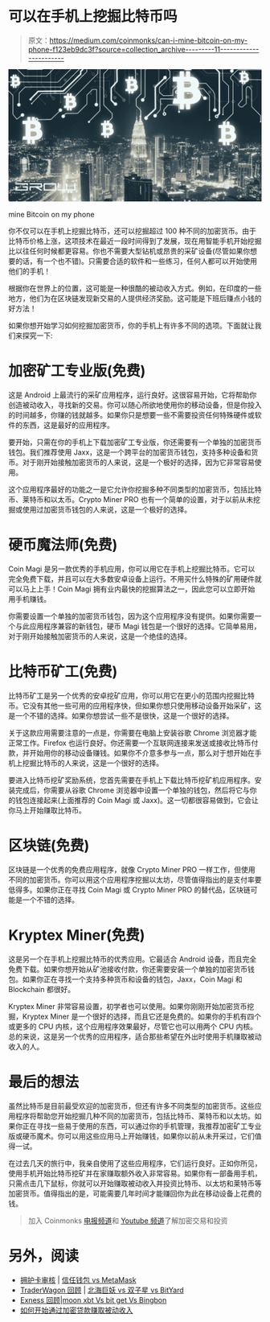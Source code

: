 # 可以在手机上挖掘比特币吗

> 原文：<https://medium.com/coinmonks/can-i-mine-bitcoin-on-my-phone-f123eb9dc3f?source=collection_archive---------11----------------------->

![](img/1baaab2185ab7f728d14be9cf6260155.png)

mine Bitcoin on my phone

你不仅可以在手机上挖掘比特币，还可以挖掘超过 100 种不同的加密货币。由于比特币价格上涨，这项技术在最近一段时间得到了发展，现在用智能手机开始挖掘比以往任何时候都更容易。你也不需要大型钻机或昂贵的采矿设备(尽管如果你想要的话，有一个也不错)。只需要合适的软件和一些练习，任何人都可以开始使用他们的手机！

根据你在世界上的位置，这可能是一种很酷的被动收入方式。例如，在印度的一些地方，他们为在区块链发现新交易的人提供经济奖励。这可能是下班后赚点小钱的好方法！

如果你想开始学习如何挖掘加密货币，你的手机上有许多不同的选项。下面就让我们来探究一下:

# 加密矿工专业版(免费)

这是 Android 上最流行的采矿应用程序，运行良好。这很容易开始，它将帮助你创造被动收入，寻找新的交易。你可以随心所欲地使用你的移动设备，但是你投入的时间越多，你赚的钱就越多。如果你只是想要一些不需要投资任何特殊硬件或软件的东西，这是最好的应用程序。

要开始，只需在你的手机上下载加密矿工专业版，你还需要有一个单独的加密货币钱包。我们推荐使用 Jaxx，这是一个跨平台的加密货币钱包，支持多种设备和货币。对于刚开始接触加密货币的人来说，这是一个极好的选择，因为它非常容易使用。

这个应用程序最好的功能之一是它允许你挖掘多种不同类型的加密货币，包括比特币、莱特币和以太币。Crypto Miner PRO 也有一个简单的设置，对于以前从未挖掘或使用过加密货币钱包的人来说，这是一个极好的选择。

# 硬币魔法师(免费)

Coin Magi 是另一款优秀的手机应用，你可以用它在手机上挖掘比特币。它可以完全免费下载，并且可以在大多数安卓设备上运行。不用买什么特殊的矿用硬件就可以马上上手！Coin Magi 拥有业内最快的挖掘算法之一，因此您可以立即开始用手机赚钱。

你需要设置一个单独的加密货币钱包，因为这个应用程序没有提供。如果你需要一个与此应用程序兼容的新钱包，硬币 Magi 钱包是一个很好的选择。它简单易用，对于刚开始接触加密货币的人来说，这是一个绝佳的选择。

# 比特币矿工(免费)

比特币矿工是另一个优秀的安卓挖矿应用，你可以用它在更小的范围内挖掘比特币。它没有其他一些可用的应用程序快，但如果你想只使用移动设备开始采矿，这是一个不错的选择。如果你想尝试一些不是很快，这是一个很好的选择。

关于这款应用需要注意的一点是，你需要在电脑上安装谷歌 Chrome 浏览器才能正常工作。Firefox 也运行良好。你还需要一个互联网连接来发送或接收比特币付款，并开始用你的移动设备赚钱。如果你不介意多参与一点，那么对于想开始在手机上挖掘比特币的人来说，这是一个很好的选择。

要进入比特币挖矿奖励系统，您首先需要在手机上下载比特币挖矿机应用程序。安装完成后，你需要从谷歌 Chrome 浏览器中设置一个单独的钱包，然后将它与你的钱包连接起来(上面推荐的 Coin Magi 或 Jaxx)。这一切都很容易做到，它会让你马上开始赚取比特币。

# 区块链(免费)

区块链是一个优秀的免费应用程序，就像 Crypto Miner PRO 一样工作，但使用不同的加密货币。你可以用这个应用程序挖掘以太坊，尽管值得指出的是支付率要低得多。如果你正在寻找 Coin Magi 或 Crypto Miner PRO 的替代品，区块链可能是一个不错的选择。

# Kryptex Miner(免费)

这是另一个在手机上挖掘比特币的优秀应用。它最适合 Android 设备，而且完全免费下载。如果你想开始从矿池接收付款，你还需要安装一个单独的加密货币钱包。如果你正在寻找一个支持多种货币和设备的钱包，Jaxx，Coin Magi 和 Blockchain 都很好。

Kryptex Miner 非常容易设置，初学者也可以使用。如果你刚刚开始加密货币挖掘，Kryptex Miner 是一个很好的选择，而且它还是免费的。如果你的手机有四个或更多的 CPU 内核，这个应用程序效果最好，尽管它也可以用两个 CPU 内核。总的来说，这是另一个优秀的应用程序，适合那些希望在外出时使用手机赚取被动收入的人。

# 最后的想法

虽然比特币是目前最受欢迎的加密货币，但还有许多不同类型的加密货币。这些应用程序将帮助您开始挖掘几种不同的加密货币，包括比特币、莱特币和以太坊。如果你正在寻找一些易于使用的东西，可以通过你的手机管理，我推荐加密矿工专业版或硬币魔术。你可以用这些应用马上开始赚钱，如果你以前从未开采过，它们值得一试。

在过去几天的旅行中，我亲自使用了这些应用程序，它们运行良好。正如你所见，使用手机开始比特币挖矿并在家赚取额外收入非常容易。如果你有一部备用手机，只需点击几下鼠标，你就可以开始赚取被动收入并投资比特币、以太坊和莱特币等加密货币。值得指出的是，可能需要几年时间才能赚回你为此在移动设备上花费的钱。

> 加入 Coinmonks [电报频道](https://t.me/coincodecap)和 [Youtube 频道](https://www.youtube.com/c/coinmonks/videos)了解加密交易和投资

# 另外，阅读

*   [拥护卡审核](https://coincodecap.com/uphold-card-review) | [信任钱包 vs MetaMask](https://coincodecap.com/trust-wallet-vs-metamask)
*   [TraderWagon 回顾](https://coincodecap.com/traderwagon-review) | [北海巨妖 vs 双子星 vs BitYard](https://coincodecap.com/kraken-vs-gemini-vs-bityard)
*   [Exness 回顾](https://coincodecap.com/exness-review)|[moon xbt Vs bit get Vs Bingbon](https://coincodecap.com/bingbon-vs-bitget-vs-moonxbt)
*   [如何开始通过加密贷款赚取被动收入](https://coincodecap.com/passive-income-crypto-lending)